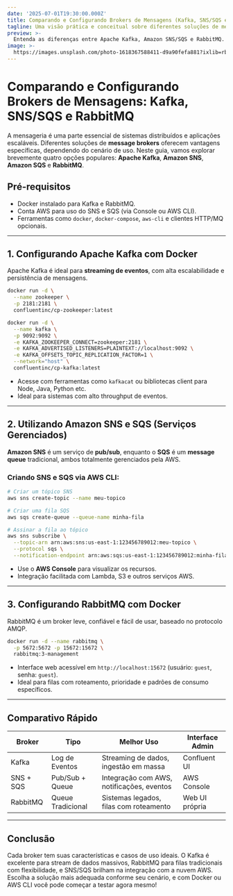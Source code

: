 ```yaml
---
date: '2025-07-01T19:30:00.000Z'
title: Comparando e Configurando Brokers de Mensagens (Kafka, SNS/SQS e RabbitMQ)
tagline: Uma visão prática e conceitual sobre diferentes soluções de mensageria
preview: >-
  Entenda as diferenças entre Apache Kafka, Amazon SNS/SQS e RabbitMQ. Aprenda como configurar e testar cada um com Docker ou através de serviços gerenciados.
image: >-
  https://images.unsplash.com/photo-1618367588411-d9a90fefa881?ixlib=rb-1.2.1&ixid=MnwxMjA3fDB8MHxwaG90by1wYWdlfHx8fGVufDB8fHx8&auto=format&fit=crop&w=1074&q=80
---
```


# Comparando e Configurando Brokers de Mensagens: Kafka, SNS/SQS e RabbitMQ

A mensageria é uma parte essencial de sistemas distribuídos e aplicações escaláveis. Diferentes soluções de **message brokers** oferecem vantagens específicas, dependendo do cenário de uso. Neste guia, vamos explorar brevemente quatro opções populares: **Apache Kafka**, **Amazon SNS**, **Amazon SQS** e **RabbitMQ**.

## Pré-requisitos

- Docker instalado para Kafka e RabbitMQ.
- Conta AWS para uso do SNS e SQS (via Console ou AWS CLI).
- Ferramentas como `docker`, `docker-compose`, `aws-cli` e clientes HTTP/MQ opcionais.

---

## 1. Configurando Apache Kafka com Docker

Apache Kafka é ideal para **streaming de eventos**, com alta escalabilidade e persistência de mensagens.

```bash
docker run -d \
  --name zookeeper \
  -p 2181:2181 \
  confluentinc/cp-zookeeper:latest

docker run -d \
  --name kafka \
  -p 9092:9092 \
  -e KAFKA_ZOOKEEPER_CONNECT=zookeeper:2181 \
  -e KAFKA_ADVERTISED_LISTENERS=PLAINTEXT://localhost:9092 \
  -e KAFKA_OFFSETS_TOPIC_REPLICATION_FACTOR=1 \
  --network="host" \
  confluentinc/cp-kafka:latest
````

* Acesse com ferramentas como `kafkacat` ou bibliotecas client para Node, Java, Python etc.
* Ideal para sistemas com alto throughput de eventos.

---

## 2. Utilizando Amazon SNS e SQS (Serviços Gerenciados)

**Amazon SNS** é um serviço de **pub/sub**, enquanto o **SQS** é um **message queue** tradicional, ambos totalmente gerenciados pela AWS.

### Criando SNS e SQS via AWS CLI:

```bash
# Criar um tópico SNS
aws sns create-topic --name meu-topico

# Criar uma fila SQS
aws sqs create-queue --queue-name minha-fila

# Assinar a fila ao tópico
aws sns subscribe \
  --topic-arn arn:aws:sns:us-east-1:123456789012:meu-topico \
  --protocol sqs \
  --notification-endpoint arn:aws:sqs:us-east-1:123456789012:minha-fila
```

* Use o **AWS Console** para visualizar os recursos.
* Integração facilitada com Lambda, S3 e outros serviços AWS.

---

## 3. Configurando RabbitMQ com Docker

RabbitMQ é um broker leve, confiável e fácil de usar, baseado no protocolo AMQP.

```bash
docker run -d --name rabbitmq \
  -p 5672:5672 -p 15672:15672 \
  rabbitmq:3-management
```

* Interface web acessível em `http://localhost:15672` (usuário: `guest`, senha: `guest`).
* Ideal para filas com roteamento, prioridade e padrões de consumo específicos.

---

## Comparativo Rápido

| Broker    | Tipo              | Melhor Uso                                | Interface Admin |
| --------- | ----------------- | ----------------------------------------- | --------------- |
| Kafka     | Log de Eventos    | Streaming de dados, ingestão em massa     | Confluent UI    |
| SNS + SQS | Pub/Sub + Queue   | Integração com AWS, notificações, eventos | AWS Console     |
| RabbitMQ  | Queue Tradicional | Sistemas legados, filas com roteamento    | Web UI própria  |

---

## Conclusão

Cada broker tem suas características e casos de uso ideais. O Kafka é excelente para stream de dados massivos, RabbitMQ para filas tradicionais com flexibilidade, e SNS/SQS brilham na integração com a nuvem AWS. Escolha a solução mais adequada conforme seu cenário, e com Docker ou AWS CLI você pode começar a testar agora mesmo!